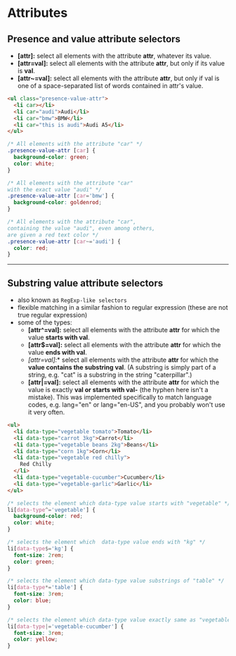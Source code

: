 # Attributes

## Presence and value attribute selectors

<div id="css-attributes"></div>

- **[attr]:** select all elements with the attribute **attr**, whatever its value.
- **[attr=val]:** select all elements with the attribute **attr**, but only if its value is **val**.
- **[attr~=val]:** select all elements with the attribute **attr**, but only if val is one of a space-separated list of words contained in attr's value.

```html
<ul class="presence-value-attr">
  <li car></li>
  <li car="audi">Audi</li>
  <li car="bmw">BMW</li>
  <li car="this is audi">Audi A5</li>
</ul>
```

```css
/* All elements with the attribute "car" */
.presence-value-attr [car] {
  background-color: green;
  color: white;
}

/* All elements with the attribute "car"
with the exact value "audi" */
.presence-value-attr [car='bmw'] {
  background-color: goldenrod;
}

/* All elements with the attribute "car",
containing the value "audi", even among others,
are given a red text color */
.presence-value-attr [car~='audi'] {
  color: red;
}
```

---

## Substring value attribute selectors

- also known as `RegExp-like selectors`
- flexible matching in a similar fashion to regular expression (these are not true regular expression)
- some of the types:
  - **[attr^=val]:** select all elements with the attribute **attr** for which the value **starts with val**.
  - **[attr$=val]:** select all elements with the attribute **attr** for which the value **ends with val**.
  - **[attr*=val]:** select all elements with the attribute **attr** for which the **value contains the substring val**. (A substring is simply part of a string, e.g. "cat" is a substring in the string "caterpillar".)
  - **[attr|=val]:** select all elements with the attribute **attr** for which the value is exactly **val or starts with val-** (the hyphen here isn't a mistake). This was implemented specifically to match language codes, e.g. lang="en" or lang="en-US", and you probably won't use it very often.

```html
<ul>
  <li data-type="vegetable tomato">Tomato</li>
  <li data-type="carrot 3kg">Carrot</li>
  <li data-type="vegetable beans 2kg">Beans</li>
  <li data-type="corn 1kg">Corn</li>
  <li data-type="vegetable red chilly">
    Red Chilly
  </li>
  <li data-type="vegetable-cucumber">Cucumber</li>
  <li data-type="vegetable-garlic">Garlic</li>
</ul>
```

```css
/* selects the element which data-type value starts with "vegetable" */
li[data-type^='vegetable'] {
  background-color: red;
  color: white;
}

/* selects the element which  data-type value ends with "kg" */
li[data-type$='kg'] {
  font-size: 2rem;
  color: green;
}

/* selects the element which data-type value substrings of "table" */
li[data-type*='table'] {
  font-size: 3rem;
  color: blue;
}

/* selects the element which data-type value exactly same as "vegetable-cucumber" */
li[data-type|='vegetable-cucumber'] {
  font-size: 3rem;
  color: yellow;
}
```
